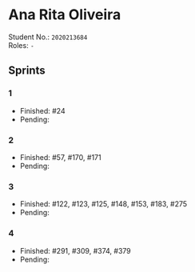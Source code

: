 # Ana Rita Oliveira   

Student No.: `2020213684`  
Roles: `-`

## Sprints


### 1

* Finished: #24
* Pending:

### 2

* Finished: #57, #170, #171
* Pending:

### 3

* Finished: #122, #123, #125, #148, #153, #183, #275
* Pending:

### 4

* Finished: #291, #309, #374, #379
* Pending:
